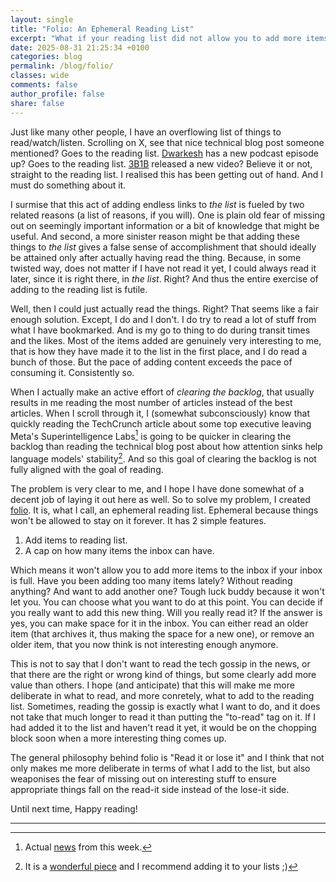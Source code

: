 ```yaml
---
layout: single
title: "Folio: An Ephemeral Reading List"
excerpt: "What if your reading list did not allow you to add more items?"
date: 2025-08-31 21:25:34 +0100
categories: blog
permalink: /blog/folio/
classes: wide
comments: false
author_profile: false
share: false
---
```


Just like many other people, I have an overflowing list of things to read/watch/listen. Scrolling on X, see that nice technical blog post someone mentioned? Goes to the reading list. [Dwarkesh](https://www.dwarkesh.com/) has a new podcast episode up? Goes to the reading list. [3B1B](https://www.youtube.com/c/3blue1brown) released a new video? Believe it or not, straight to the reading list. I realised this has been getting out of hand. And I must do something about it.

I surmise that this act of adding endless links to *the list* is fueled by two related reasons (a list of reasons, if you will). One is plain old fear of missing out on seemingly important information or a bit of knowledge that might be useful. And second, a more sinister reason might be that adding these things to *the list* gives a false sense of accomplishment that should ideally be attained only after actually having read the thing. Because, in some twisted way, does not matter if I have not read it yet, I could always read it later, since it is right there, in *the list*. Right? And thus the entire exercise of adding to the reading list is futile.

Well, then I could just actually read the things. Right? That seems like a fair enough solution. Except, I do and I don't. I do try to read a lot of stuff from what I have bookmarked. And is my go to thing to do during transit times and the likes. Most of the items added are genuinely very interesting to me, that is how they have made it to the list in the first place, and I do read a bunch of those. But the pace of adding content exceeds the pace of consuming it. Consistently so.

When I actually make an active effort of *clearing the backlog*, that usually results in me reading the most number of articles instead of the best articles. When I scroll through it, I (somewhat subconsciously) know that quickly reading the TechCrunch article about some top executive leaving Meta's Superintelligence Labs[^1] is going to be quicker in clearing the backlog than reading the technical blog post about how attention sinks help language models' stability[^2]. And so this goal of clearing the backlog is not fully aligned with the goal of reading.

The problem is very clear to me, and I hope I have done somewhat of a decent job of laying it out here as well. So to solve my problem, I created [folio](https://github.com/smitchaudhary/folio). It is, what I call, an ephemeral reading list. Ephemeral because things won't be allowed to stay on it forever. It has 2 simple features.

1. Add items to reading list.
2. A cap on how many items the inbox can have.

Which means it won't allow you to add more items to the inbox if your inbox is full. Have you been adding too many items lately? Without reading anything? And want to add another one? Tough luck buddy because it won't let you. You can choose what you want to do at this point. You can decide if you really want to add this new thing. Will you really read it? If the answer is yes, you can make space for it in the inbox. You can either read an older item (that archives it, thus making the space for a new one), or remove an older item, that you now think is not interesting enough anymore.

This is not to say that I don't want to read the tech gossip in the news, or that there are the right or wrong kind of things, but some clearly add more value than others. I hope (and anticipate) that this will make me more deliberate in what to read, and more conretely, what to add to the reading list. Sometimes, reading the gossip is exactly what I want to do, and it does not take that much longer to read it than putting the "to-read" tag on it. If I had added it to the list and haven't read it yet, it would be on the chopping block soon when a more interesting thing comes up.

The general philosophy behind folio is "Read it or lose it" and I think that not only makes me more deliberate in terms of what I add to the list, but also weaponises the fear of missing out on interesting stuff to ensure appropriate things fall on the read-it side instead of the lose-it side.

Until next time, Happy reading!

---

[^1]: Actual [news](https://techcrunch.com/2025/08/29/cracks-are-forming-in-metas-partnership-with-scale-ai/) from this week.

[^2]: It is a [wonderful piece](https://hanlab.mit.edu/blog/streamingllm) and I recommend adding it to your lists ;)
